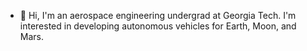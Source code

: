 - 👋 Hi, I'm an aerospace engineering undergrad at Georgia Tech. I'm interested in developing autonomous vehicles for Earth, Moon, and Mars.

<!---
albertzheng1/albertzheng1 is a ✨ special ✨ repository because its `README.md` (this file) appears on your GitHub profile.
You can click the Preview link to take a look at your changes.
--->
